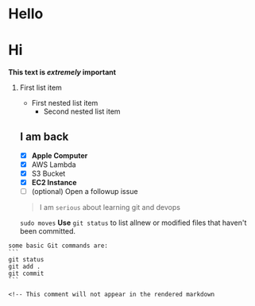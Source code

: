 # Hello


# Hi
  **This text is _extremely_ important**
  1. First list item
     - First nested list item
       - Second nested list item
     ## I am back 
     - [x] **Apple Computer** 
     - [x] AWS Lambda
     - [x] S3 Bucket
     - [x] **EC2 Instance**
     - [ ] \(optional) Open a followup issue
     > I am `serious` about learning git and devops
     
     `sudo moves` 
     **Use** `git status` to list allnew or modified files that haven't been committed.
    
    some basic Git commands are:
    ``` 
    git status
    git add .
    git commit
    ```
    
    <!-- This comment will not appear in the rendered markdown  
     
 
[^1]: My refernces
[^2]: qoutes
[^note]: we are about to explore this thing
<img src="https://user-images.githubusercontent.com/12084290/210159125-555ff6fc-4f29-4774-be91-9deb4d8fc455.JPG"
